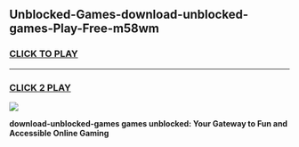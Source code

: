 
## Unblocked-Games-download-unblocked-games-Play-Free-m58wm
<h3>
<a href="https://premium76.site?title=download-unblocked-games&ref=12A">CLICK TO PLAY</a></h3>
<hr>

<h3>
<a href="https://premium76.site?title=download-unblocked-games&ref=12A">CLICK 2 PLAY</a>
  
</h3>

<a href="https://premium76.site?title=download-unblocked-games&ref=12A"><img src="https://clearcache.store/games.png"></a>


**download-unblocked-games games unblocked: Your Gateway to Fun and Accessible Online Gaming**
